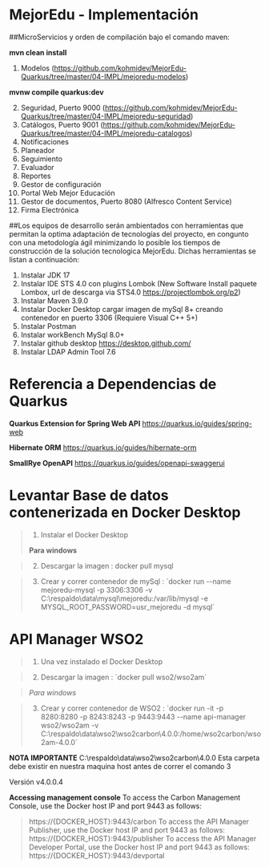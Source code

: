 # MejorEdu - Implementación


##MicroServicios y orden de compilación bajo el comando maven:

**mvn clean install**

1. Modelos (https://github.com/kohmidev/MejorEdu-Quarkus/tree/master/04-IMPL/mejoredu-modelos)

**mvnw compile quarkus:dev**

2. Seguridad, Puerto 9000 (https://github.com/kohmidev/MejorEdu-Quarkus/tree/master/04-IMPL/mejoredu-seguridad)
3. Catálogos, Puerto 9001 (https://github.com/kohmidev/MejorEdu-Quarkus/tree/master/04-IMPL/mejoredu-catalogos)
4. Notificaciones
5. Planeador
6. Seguimiento
7. Evaluador
8. Reportes
9. Gestor de configuración
10. Portal Web Mejor Educación
11. Gestor de documentos, Puerto 8080 (Alfresco Content Service)
12. Firma Electrónica


##Los equipos de desarrollo serán ambientados con herramientas que permitan la optima adaptación de tecnologías del proyecto, en congunto con una metodología ágil minimizando lo posible los tiempos de construcción de la solución tecnologica MejorEdu. Dichas herramientas se listan a continuación:

1.	Instalar JDK 17
2.	Instalar IDE STS 4.0 con plugins Lombok (New Software Install paquete Lombox, url de descarga via STS4.0 https://projectlombok.org/p2)
3.	Instalar Maven 3.9.0
4.	Instalar Docker Desktop cargar imagen de mySql 8+ creando contenedor en puerto 3306 (Requiere Visual C++ 5+)
5.	Instalar Postman
6.	Instalar workBench MySql 8.0+
7.	Instalar github desktop
    https://desktop.github.com/
8.	Instalar LDAP Admin Tool 7.6


# Referencia a Dependencias de Quarkus

**Quarkus Extension for Spring Web API**
https://quarkus.io/guides/spring-web

**Hibernate ORM** 
https://quarkus.io/guides/hibernate-orm

**SmallRye OpenAPI**
https://quarkus.io/guides/openapi-swaggerui



# Levantar Base de datos contenerizada en Docker Desktop
>
>1) Instalar el Docker Desktop
>
>**Para windows**

>2) Descargar la imagen : docker pull mysql

>3) Crear y correr contenedor de mySql : ´docker run --name mejoredu-mysql -p 3306:3306 -v C:\respaldo\data\mysql\mejoredu:/var/lib/mysql -e MYSQL_ROOT_PASSWORD=usr_mejoredu -d mysql´

>


# API Manager WSO2

>

>1) Una vez instalado el Docker Desktop

>2) Descargar la imagen : ´docker pull wso2/wso2am´

>

>*Para windows*

>3) Crear y correr contenedor de WSO2 : ´docker run -it -p 8280:8280 -p 8243:8243 -p 9443:9443 --name api-manager wso2/wso2am -v C:\respaldo\data\wso2\wso2carbon\4.0.0:/home/wso2carbon/wso2am-4.0.0´

>
**NOTA IMPORTANTE**
C:\respaldo\data\wso2\wso2carbon\4.0.0
Esta carpeta debe existir en nuestra maquina host antes de correr el comando 3


Versión
v4.0.0.4



**Accessing management console**
To access the Carbon Management Console, use the Docker host IP and port 9443 as follows:
>https://{DOCKER_HOST}:9443/carbon
To access the API Manager Publisher, use the Docker host IP and port 9443 as follows:
>https://{DOCKER_HOST}:9443/publisher
To access the API Manager Developer Portal, use the Docker host IP and port 9443 as follows:
>https://{DOCKER_HOST}:9443/devportal

